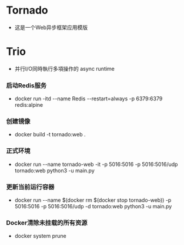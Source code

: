 # Tornado
* 这是一个Web异步框架应用模版

# Trio
* 并行I/O同時執行多項操作的 async runtime

### 启动Redis服务
- docker run -itd --name Redis --restart=always -p 6379:6379 redis:alpine


### 创建镜像
- docker build -t tornado:web .
### 正式环境
- docker run --name tornado-web -it -p 5016:5016 -p 5016:5016/udp tornado:web python3 -u main.py
### 更新当前运行容器
- docker run --name $(docker rm $(docker stop tornado-web)) -p 5016:5016 -p 5016:5016/udp -d tornado:web python3 -u main.py
### Docker清除未挂载的所有资源
- docker system prune